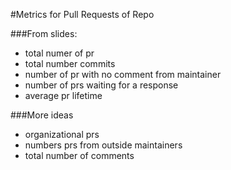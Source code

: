 #Metrics for Pull Requests of Repo


###From slides:
 - total numer of pr 
 - total number commits
 - number of pr with no comment from maintainer
 - number of prs waiting for a response
 - average pr lifetime

###More ideas
 - organizational prs
 - numbers prs from outside maintainers
 - total number of comments
 
